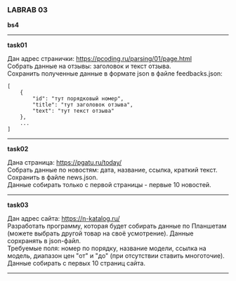### LABRAB 03  

**bs4**  

---  

**task01**  

Дан адрес странички: https://pcoding.ru/parsing/01/page.html  
Собрать данные на отзывы: заголовок и текст отзыва.  
Сохранить полученные данные в формате json в файле feedbacks.json:  
```
[
	{
		"id": "тут порядковый номер",
		"title": "тут заголовок отзыва",
		"text": "тут текст отзыва"
	},
	...
]
```

---  

**task02**

Дана страница: https://pgatu.ru/today/  
Собрать данные по новостям: дата, название, ссылка, краткий текст.  
Сохранить в файле news.json.  
Данные собирать только с первой страницы - первые 10 новостей.  

---  

**task03**

Дан адрес сайта: https://n-katalog.ru/  
Разработать программу, которая будет собирать данные по Планшетам (можете выбрать другой товар на своё усмотрение). Данные сорхранять в json-файл.  
Требуемые поля: номер по порядку, название модели, ссылка на модель, диапазон цен "от" и "до" (при отсутствии ставить многоточие).  
Данные собирать с первых 10 страниц сайта.  

---  
